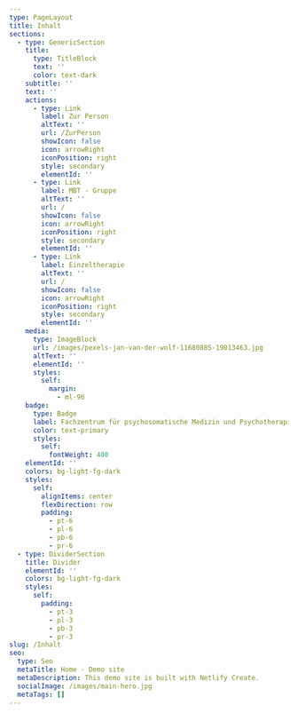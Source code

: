 ```yaml
---
type: PageLayout
title: Inhalt
sections:
  - type: GenericSection
    title:
      type: TitleBlock
      text: ''
      color: text-dark
    subtitle: ''
    text: ''
    actions:
      - type: Link
        label: Zur Person
        altText: ''
        url: /ZurPerson
        showIcon: false
        icon: arrowRight
        iconPosition: right
        style: secondary
        elementId: ''
      - type: Link
        label: MBT - Gruppe
        altText: ''
        url: /
        showIcon: false
        icon: arrowRight
        iconPosition: right
        style: secondary
        elementId: ''
      - type: Link
        label: Einzeltherapie
        altText: ''
        url: /
        showIcon: false
        icon: arrowRight
        iconPosition: right
        style: secondary
        elementId: ''
    media:
      type: ImageBlock
      url: /images/pexels-jan-van-der-wolf-11680885-19013463.jpg
      altText: ''
      elementId: ''
      styles:
        self:
          margin:
            - ml-96
    badge:
      type: Badge
      label: Fachzentrum für psychosomatische Medizin und Psychotherapie
      color: text-primary
      styles:
        self:
          fontWeight: 400
    elementId: ''
    colors: bg-light-fg-dark
    styles:
      self:
        alignItems: center
        flexDirection: row
        padding:
          - pt-6
          - pl-6
          - pb-6
          - pr-6
  - type: DividerSection
    title: Divider
    elementId: ''
    colors: bg-light-fg-dark
    styles:
      self:
        padding:
          - pt-3
          - pl-3
          - pb-3
          - pr-3
slug: /Inhalt
seo:
  type: Seo
  metaTitle: Home - Demo site
  metaDescription: This demo site is built with Netlify Create.
  socialImage: /images/main-hero.jpg
  metaTags: []
---
```

